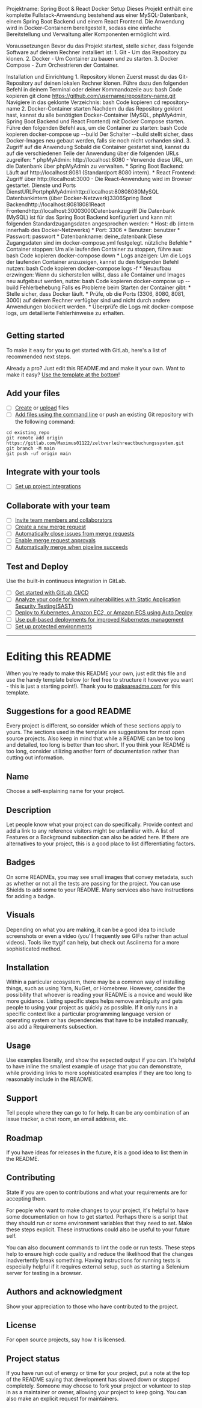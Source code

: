 Projektname: Spring Boot & React Docker Setup Dieses Projekt enthält
eine komplette Fullstack-Anwendung bestehend aus einer MySQL-Datenbank,
einem Spring Boot Backend und einem React Frontend. Die Anwendung wird
in Docker-Containern bereitgestellt, sodass eine einfache Bereitstellung
und Verwaltung aller Komponenten ermöglicht wird.

Voraussetzungen Bevor du das Projekt startest, stelle sicher, dass
folgende Software auf deinem Rechner installiert ist: 1. Git - Um das
Repository zu klonen. 2. Docker - Um Container zu bauen und zu starten.
3. Docker Compose - Zum Orchestrieren der Container.

Installation und Einrichtung 1. Repository klonen Zuerst musst du das
Git-Repository auf deinen lokalen Rechner klonen. Führe dazu den
folgenden Befehl in deinem Terminal oder deiner Kommandozeile aus: bash
Code kopieren git clone https://github.com/username/repository-name.git
Navigiere in das geklonte Verzeichnis: bash Code kopieren cd
repository-name 2. Docker-Container starten Nachdem du das Repository
geklont hast, kannst du alle benötigten Docker-Container (MySQL,
phpMyAdmin, Spring Boot Backend und React Frontend) mit Docker Compose
starten. Führe den folgenden Befehl aus, um die Container zu starten:
bash Code kopieren docker-compose up \--build Der Schalter \--build
stellt sicher, dass Docker-Images neu gebaut werden, falls sie noch
nicht vorhanden sind. 3. Zugriff auf die Anwendung Sobald die Container
gestartet sind, kannst du auf die verschiedenen Teile der Anwendung über
die folgenden URLs zugreifen: \* phpMyAdmin: http://localhost:8080 -
Verwende diese URL, um die Datenbank über phpMyAdmin zu verwalten. \*
Spring Boot Backend: Läuft auf http://localhost:8081 (Standardport 8080
intern). \* React Frontend: Zugriff über http://localhost:3000 - Die
React-Anwendung wird im Browser gestartet. Dienste und Ports
DienstURLPortphpMyAdminhttp://localhost:80808080MySQL Datenbankintern
(über Docker-Netzwerk)3306Spring Boot
Backendhttp://localhost:80818081React
Frontendhttp://localhost:30003000Datenbankzugriff Die Datenbank (MySQL)
ist für das Spring Boot Backend konfiguriert und kann mit folgenden
Standardzugangsdaten angesprochen werden: \* Host: db (intern innerhalb
des Docker-Netzwerks) \* Port: 3306 \* Benutzer: benutzer \* Passwort:
passwort \* Datenbankname: deine_datenbank Diese Zugangsdaten sind im
docker-compose.yml festgelegt. nützliche Befehle \* Container stoppen:
Um alle laufenden Container zu stoppen, führe aus: bash Code kopieren
docker-compose down \* Logs anzeigen: Um die Logs der laufenden
Container anzuzeigen, kannst du den folgenden Befehl nutzen: bash Code
kopieren docker-compose logs -f \* Neuaufbau erzwingen: Wenn du
sicherstellen willst, dass alle Container und Images neu aufgebaut
werden, nutze: bash Code kopieren docker-compose up \--build
Fehlerbehebung Falls es Probleme beim Starten der Container gibt: \*
Stelle sicher, dass Docker läuft. \* Prüfe, ob die Ports (3306, 8080,
8081, 3000) auf deinem Rechner verfügbar sind und nicht durch andere
Anwendungen blockiert werden. \* Überprüfe die Logs mit docker-compose
logs, um detaillierte Fehlerhinweise zu erhalten.


# 



## Getting started

To make it easy for you to get started with GitLab, here's a list of recommended next steps.

Already a pro? Just edit this README.md and make it your own. Want to make it easy? [Use the template at the bottom](#editing-this-readme)!

## Add your files

- [ ] [Create](https://docs.gitlab.com/ee/user/project/repository/web_editor.html#create-a-file) or [upload](https://docs.gitlab.com/ee/user/project/repository/web_editor.html#upload-a-file) files
- [ ] [Add files using the command line](https://docs.gitlab.com/ee/gitlab-basics/add-file.html#add-a-file-using-the-command-line) or push an existing Git repository with the following command:

```
cd existing_repo
git remote add origin https://gitlab.com/Maximus01122/zeltverleihreactbuchungssystem.git
git branch -M main
git push -uf origin main
```

## Integrate with your tools

- [ ] [Set up project integrations](https://gitlab.com/Maximus01122/zeltverleihreactbuchungssystem/-/settings/integrations)

## Collaborate with your team

- [ ] [Invite team members and collaborators](https://docs.gitlab.com/ee/user/project/members/)
- [ ] [Create a new merge request](https://docs.gitlab.com/ee/user/project/merge_requests/creating_merge_requests.html)
- [ ] [Automatically close issues from merge requests](https://docs.gitlab.com/ee/user/project/issues/managing_issues.html#closing-issues-automatically)
- [ ] [Enable merge request approvals](https://docs.gitlab.com/ee/user/project/merge_requests/approvals/)
- [ ] [Automatically merge when pipeline succeeds](https://docs.gitlab.com/ee/user/project/merge_requests/merge_when_pipeline_succeeds.html)

## Test and Deploy

Use the built-in continuous integration in GitLab.

- [ ] [Get started with GitLab CI/CD](https://docs.gitlab.com/ee/ci/quick_start/index.html)
- [ ] [Analyze your code for known vulnerabilities with Static Application Security Testing(SAST)](https://docs.gitlab.com/ee/user/application_security/sast/)
- [ ] [Deploy to Kubernetes, Amazon EC2, or Amazon ECS using Auto Deploy](https://docs.gitlab.com/ee/topics/autodevops/requirements.html)
- [ ] [Use pull-based deployments for improved Kubernetes management](https://docs.gitlab.com/ee/user/clusters/agent/)
- [ ] [Set up protected environments](https://docs.gitlab.com/ee/ci/environments/protected_environments.html)

***

# Editing this README

When you're ready to make this README your own, just edit this file and use the handy template below (or feel free to structure it however you want - this is just a starting point!). Thank you to [makeareadme.com](https://www.makeareadme.com/) for this template.

## Suggestions for a good README
Every project is different, so consider which of these sections apply to yours. The sections used in the template are suggestions for most open source projects. Also keep in mind that while a README can be too long and detailed, too long is better than too short. If you think your README is too long, consider utilizing another form of documentation rather than cutting out information.

## Name
Choose a self-explaining name for your project.

## Description
Let people know what your project can do specifically. Provide context and add a link to any reference visitors might be unfamiliar with. A list of Features or a Background subsection can also be added here. If there are alternatives to your project, this is a good place to list differentiating factors.

## Badges
On some READMEs, you may see small images that convey metadata, such as whether or not all the tests are passing for the project. You can use Shields to add some to your README. Many services also have instructions for adding a badge.

## Visuals
Depending on what you are making, it can be a good idea to include screenshots or even a video (you'll frequently see GIFs rather than actual videos). Tools like ttygif can help, but check out Asciinema for a more sophisticated method.

## Installation
Within a particular ecosystem, there may be a common way of installing things, such as using Yarn, NuGet, or Homebrew. However, consider the possibility that whoever is reading your README is a novice and would like more guidance. Listing specific steps helps remove ambiguity and gets people to using your project as quickly as possible. If it only runs in a specific context like a particular programming language version or operating system or has dependencies that have to be installed manually, also add a Requirements subsection.

## Usage
Use examples liberally, and show the expected output if you can. It's helpful to have inline the smallest example of usage that you can demonstrate, while providing links to more sophisticated examples if they are too long to reasonably include in the README.

## Support
Tell people where they can go to for help. It can be any combination of an issue tracker, a chat room, an email address, etc.

## Roadmap
If you have ideas for releases in the future, it is a good idea to list them in the README.

## Contributing
State if you are open to contributions and what your requirements are for accepting them.

For people who want to make changes to your project, it's helpful to have some documentation on how to get started. Perhaps there is a script that they should run or some environment variables that they need to set. Make these steps explicit. These instructions could also be useful to your future self.

You can also document commands to lint the code or run tests. These steps help to ensure high code quality and reduce the likelihood that the changes inadvertently break something. Having instructions for running tests is especially helpful if it requires external setup, such as starting a Selenium server for testing in a browser.

## Authors and acknowledgment
Show your appreciation to those who have contributed to the project.

## License
For open source projects, say how it is licensed.

## Project status
If you have run out of energy or time for your project, put a note at the top of the README saying that development has slowed down or stopped completely. Someone may choose to fork your project or volunteer to step in as a maintainer or owner, allowing your project to keep going. You can also make an explicit request for maintainers.
